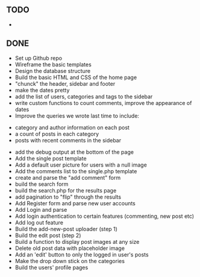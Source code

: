 TODO
----
* 

DONE
----
* Set up Github repo
* Wireframe the basic templates
* Design the database structure
* Build the basic HTML and CSS of the home page
* "chunck" the header, sidebar and footer
* make the dates pretty
* add the list of users, categories and tags to the sidebar
* write custom functions to count comments, improve the appearance of dates
* Improve the queries we wrote last time to include:
- category and author information on each post
- a count of posts in each category
- posts with recent comments in the sidebar
* add the debug output at the bottom of the page
* Add the single post template
* Add a default user picture for users with a null image
* Add the comments list to the single.php template
* create and parse the "add comment" form
* build the search form
* build the search.php for the results page
* add pagination to "flip" through the results
* Add Register form and parse new user accounts
* Add Login and parse
* Add login authentication to certain features (commenting, new post etc)
* Add log out feature
* Build the add-new-post uploader (step 1)
* Build the edit post (step 2)
* Build a function to display post images at any size
* Delete old post data with placeholder image
* Add an 'edit' button to only the logged in user's posts
* Make the drop down stick on the categories
* Build the users' profile pages



